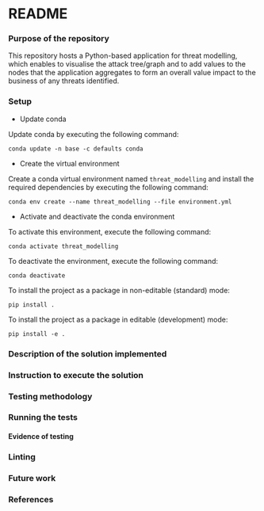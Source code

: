 # README #

### Purpose of the repository ###

This repository hosts a Python-based application for threat modelling, which enables to visualise the attack tree/graph and to add values to the nodes that the application aggregates to form an overall value impact to the business of any threats identified.

### Setup ###

* Update conda

Update conda by executing the following command:

`conda update -n base -c defaults conda`

* Create the virtual environment

Create a conda virtual environment named `threat_modelling` and install the required dependencies by executing the 
following command: 

`conda env create --name threat_modelling --file environment.yml`

* Activate and deactivate the conda environment

To activate this environment, execute the following command:

`conda activate threat_modelling`

To deactivate the environment, execute the following command:

`conda deactivate`

To install the project as a package in non-editable (standard) mode:

`pip install .`

To install the project as a package in editable (development) mode:

`pip install -e .`

### Description of the solution implemented ###

### Instruction to execute the solution ###

### Testing methodology ###

### Running the tests ###

#### Evidence of testing ####

### Linting ###

### Future work ###

### References ###
